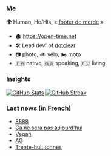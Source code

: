 ### Me

🌍 Human, He/His, « [footer de merde](https://open-time.net/post/2013/07/17/La-veritable-histoire-du-Footer-de-merde-) » 
* 🏠 https://open-time.net 
* 🛠️ Lead dev' of [dotclear](https://git.dotclear.org/dev/dotclear)
* 📷 photo, 🚲 vélo, 🏍️ moto 
* 🇫🇷 native, 🇬🇧 speaking, 🇪🇺 living

### Insights

[![GitHub Stats](https://github-readme-stats-sigma-five.vercel.app/api?username=franck-paul)](https://github.com/franck-paul)
[![GitHub Streak](https://github-readme-streak-stats.herokuapp.com?user=franck-paul)](https://git.io/streak-stats)

### Last news (in French)

<!-- BLOG-POST-LIST:START -->
- [8888](https://open-time.net/post/2023/11/15/8888)
- [Ça ne sera pas aujourd&#39;hui](https://open-time.net/post/2023/11/14/Ca-ne-sera-pas-aujourd-hui)
- [Vegan](https://open-time.net/post/2023/11/13/Vegan)
- [AG](https://open-time.net/post/2023/11/12/AG)
- [Trente-huit tonnes](https://open-time.net/post/2023/11/11/Trente-huit-tonnes)
<!-- BLOG-POST-LIST:END -->
